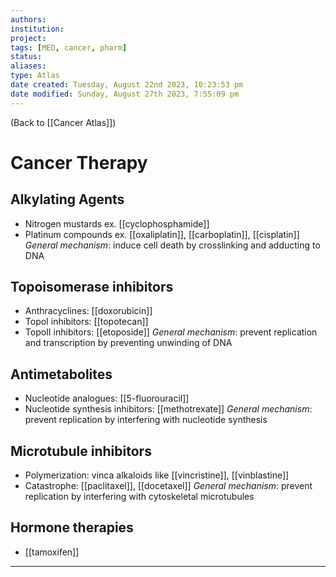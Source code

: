 ```yaml
---
authors: 
institution: 
project: 
tags: [MED, cancer, pharm]
status: 
aliases: 
type: Atlas
date created: Tuesday, August 22nd 2023, 10:23:53 pm
date modified: Sunday, August 27th 2023, 7:55:09 pm
---
```


(Back to [[Cancer Atlas]])

# Cancer Therapy

## Alkylating Agents
- Nitrogen mustards ex. [[cyclophosphamide]]
- Platinum compounds ex. [[oxaliplatin]], [[carboplatin]], [[cisplatin]]
_General mechanism_: induce cell death by crosslinking and adducting to DNA
## Topoisomerase inhibitors
- Anthracyclines: [[doxorubicin]]
- TopoI inhibitors: [[topotecan]]
- TopoII inhibitors: [[etoposide]]
_General mechanism_: prevent replication and transcription by preventing unwinding of DNA
## Antimetabolites
- Nucleotide analogues: [[5-fluorouracil]]
- Nucleotide synthesis inhibitors: [[methotrexate]]
_General mechanism_: prevent replication by interfering with nucleotide synthesis
## Microtubule inhibitors
- Polymerization: vinca alkaloids like [[vincristine]], [[vinblastine]]
- Catastrophe: [[paclitaxel]], [[docetaxel]]
_General mechanism_: prevent replication by interfering with cytoskeletal microtubules
## Hormone therapies
- [[tamoxifen]]

---
